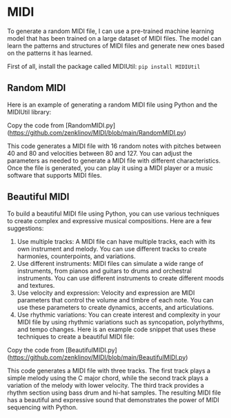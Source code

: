 # MIDI

To generate a random MIDI file, I can use a pre-trained machine learning model that has been trained on a large dataset of MIDI files. The model can learn the patterns and structures of MIDI files and generate new ones based on the patterns it has learned.

First of all, install the package called MIDIUtil: ```pip install MIDIUtil```

## Random MIDI
Here is an example of generating a random MIDI file using Python and the MIDIUtil library: 

Copy the code from [RandomMIDI.py] (https://github.com/zenklinov/MIDI/blob/main/RandomMIDI.py)

This code generates a MIDI file with 16 random notes with pitches between 40 and 80 and velocities between 80 and 127. You can adjust the parameters as needed to generate a MIDI file with different characteristics. Once the file is generated, you can play it using a MIDI player or a music software that supports MIDI files.

## Beautiful MIDI
To build a beautiful MIDI file using Python, you can use various techniques to create complex and expressive musical compositions. Here are a few suggestions:
1. Use multiple tracks: A MIDI file can have multiple tracks, each with its own instrument and melody. You can use different tracks to create harmonies, counterpoints, and variations.
2. Use different instruments: MIDI files can simulate a wide range of instruments, from pianos and guitars to drums and orchestral instruments. You can use different instruments to create different moods and textures.
3. Use velocity and expression: Velocity and expression are MIDI parameters that control the volume and timbre of each note. You can use these parameters to create dynamics, accents, and articulations.
4. Use rhythmic variations: You can create interest and complexity in your MIDI file by using rhythmic variations such as syncopation, polyrhythms, and tempo changes.
Here is an example code snippet that uses these techniques to create a beautiful MIDI file:

Copy the code from [BeautifulMIDI.py] (https://github.com/zenklinov/MIDI/blob/main/BeautifulMIDI.py)

This code generates a MIDI file with three tracks. The first track plays a simple melody using the C major chord, while the second track plays a variation of the melody with lower velocity. The third track provides a rhythm section using bass drum and hi-hat samples. The resulting MIDI file has a beautiful and expressive sound that demonstrates the power of MIDI sequencing with Python.
